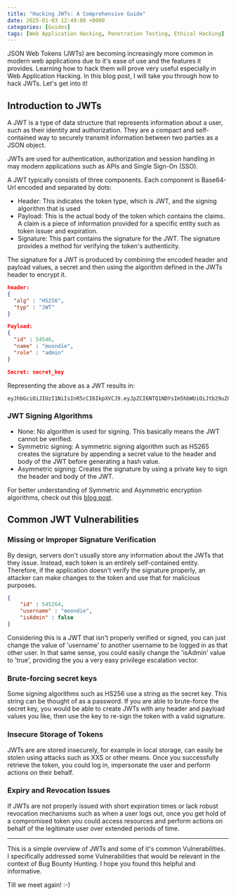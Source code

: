 ```yaml
---
title: "Hacking JWTs: A Comprehensive Guide"
date: 2025-01-03 12:49:00 +0000
categories: [Guides]
tags: [Web Application Hacking, Penetration Testing, Ethical Hacking]
---
```


JSON Web Tokens (JWTs) are becoming increasingly more common in modern web applications due to it's ease of use and the features it provides. Learning how to hack them will prove very useful especially in Web Application Hacking. In this blog post, I will take you through how to hack JWTs. Let's get into it!

## Introduction to JWTs

A JWT is a type of data structure that represents information about a user, such as their identity and authorization. They are a compact and self-contained way to securely transmit information between two parties as a JSON object.

JWTs are used for authentication, authorization and session handling in may modern applications such as APIs and Single Sign-On (SSO).

A JWT typically consists of three components. Each component is Base64-Url encoded and separated by dots:

- Header: This indicates the token type, which is JWT, and the signing algorithm that is used
- Payload: This is the actual body of the token which contains the claims. A claim is a piece of information provided for a specific entity such as token issuer and expiration.
- Signature: This part contains the signature for the JWT. The signature provides a method for verifying the token's authenticity.

The signature for a JWT is produced by combining the encoded header and payload values, a secret and then using the algorithm defined in the JWTs header to encrypt it.

```json
header:
{
  "alg" : "HS256",
  "typ" : "JWT"
}

Payload:
{
  "id" : 54546,
  "name" : "moondie",
  "role" : "admin"
}

Secret: secret_key
```

Representing the above as a JWT results in:

```text
eyJhbGciOiJIUzI1NiIsInR5cCI6IkpXVCJ9.eyJpZCI6NTQ1NDYsIm5hbWUiOiJtb29uZGllIiwicm9sZSI6ImFkbWluIn0.srtYpLd0RsQET5glbP2XQvRSapwx0oe9uftq0ks0nyo
```


### JWT Signing Algorithms

- None: No algorithm is used for signing. This basically means the JWT cannot be verified.
- Symmetric signing: A symmetric signing algorithm such as HS265 creates the signature by appending a secret value to the header and body of the JWT before generating a hash value.
- Asymmetric signing: Creates the signature by using a private key to sign the header and body of the JWT.

For better understanding of Symmetric and Asymmetric encryption algorithms, check out this [blog post](https://www.geeksforgeeks.org/difference-between-symmetric-and-asymmetric-key-encryption/).

## Common JWT Vulnerabilities

### Missing or Improper Signature Verification

By design, servers don't usually store any information about the JWTs that they issue. Instead, each token is an entirely self-contained entity. Therefore, if the application doesn't verify the signature properly, an attacker can make changes to the token and use that for malicious purposes.

```json
{
    "id" : 545264,
    "username" : "moondie",
    "isAdmin" : false
}
```

Considering this is a JWT that isn't properly verified or signed, you can just change the value of 'username' to another username to be logged in as that other user. In that same sense, you could easily change the 'isAdmin' value to 'true', providing the you a very easy privilege escalation vector.

### Brute-forcing secret keys

Some signing algorithms such as HS256 use a string as the secret key. This string can be thought of as a password. If you are able to brute-force the secret key, you would be able to create JWTs with any header and payload values you like, then use the key to re-sign the token with a valid signature.

### Insecure Storage of Tokens

JWTs are are stored insecurely, for example in local storage, can easily be stolen using attacks such as XXS or other means. Once you successfully retrieve the token, you could log in, impersonate the user and perform actions on their behalf.

### Expiry and Revocation Issues

If JWTs are not properly issued with short expiration times or lack robust revocation mechanisms such as when a user logs out, once you get hold of a compromised token you could access resources and perform actions on behalf of the legitimate user over extended periods of time.

-------------------------------------------------------------------------------

This is a simple overview of JWTs and some of it's common Vulnerabilities. I specifically addressed some Vulnerabilities that would be relevant in the context of Bug Bounty Hunting. I hope you found this helpful and informative.

Till we meet again! :-)
